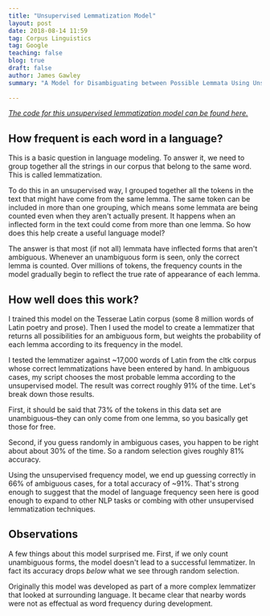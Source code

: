```yaml
---
title: "Unsupervised Lemmatization Model"
layout: post
date: 2018-08-14 11:59
tag: Corpus Linguistics
tag: Google
teaching: false
blog: true
draft: false
author: James Gawley
summary: "A Model for Disambiguating between Possible Lemmata Using Unsupervised Lemma Frequency Counts"
 
---
```

<em>[The code for this unsupervised lemmatization model can be found here.](https://github.com/jamesgawley/cltk/blob/master/cltk/lemmatize/latin/unsupervised.py)</em>

## How frequent is each word in a language?

This is a basic question in language modeling. To answer it, we need to group together all the strings in our corpus that belong to the same word. This is called lemmatization.

To do this in an unsupervised way, I grouped together all the tokens in the text that might have come from the same lemma. The same token can be included in more than one grouping, which means some lemmata are being counted even when they aren't actually present. It happens when an inflected form in the text could come from more than one lemma. So how does this help create a useful language model?

The answer is that most (if not all) lemmata have inflected forms that aren't ambiguous. Whenever an unambiguous form is seen, only the correct lemma is counted. Over millions of tokens, the frequency counts in the model gradually begin to reflect the true rate of appearance of each lemma. 

## How well does this work?

I trained this model on the Tesserae Latin corpus (some 8 million words of Latin poetry and prose). Then I used the model to create a lemmatizer that returns all possibilities for an ambiguous form, but weights the probability of each lemma according to its frequency in the model. 

I tested the lemmatizer against ~17,000 words of Latin from the cltk corpus whose correct lemmatizations have been entered by hand. In ambiguous cases, my script chooses the most probable lemma according to the unsupervised model. The result was correct roughly 91% of the time. Let's break down those results.

First, it should be said that 73% of the tokens in this data set are unambiguous–they can only come from one lemma, so you basically get those for free.

Second, if you guess randomly in ambiguous cases, you happen to be right about about 30% of the time. So a random selection gives roughly 81% accuracy.

Using the unsupervised frequency model, we end up guessing correctly in 66% of ambiguous cases, for a total accuracy of ~91%. That's strong enough to suggest that the model of language frequency seen here is good enough to expand to other NLP tasks or combing with other unsupervised lemmatization techniques.

## Observations

A few things about this model surprised me. First, if we only count unambiguous forms, the model doesn't lead to a successful lemmatizer. In fact its accuracy drops <em>below</em> what we see through random selection.

Originally this model was developed as part of a more complex lemmatizer that looked at surrounding language. It became clear that nearby words were not as effectual as word frequency during development.